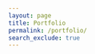 ```yaml
---
layout: page
title: Portfolio
permalink: /portfolio/
search_exclude: true
---
```


<!-- adapted from https://github.com/pmarsceill/just-the-docs -->
<meta http-equiv="refresh" content="0; url=https://olgamoskvyak.github.io/portfolio/"> 
